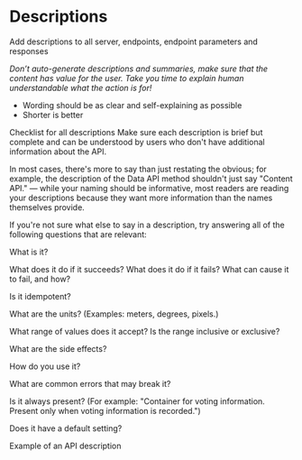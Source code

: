 # Descriptions

Add descriptions to all server, endpoints, endpoint parameters and responses

*Don’t auto-generate descriptions and summaries, make sure that the content has value for the user.*
*Take you time to explain human understandable what the action is for!*

- Wording should be as clear and self-explaining as possible
- Shorter is better

Checklist for all descriptions
Make sure each description is brief but complete and can be understood by users who don't have additional information about the API.

In most cases, there's more to say than just restating the obvious; for example, the description of the Data API method shouldn't just say "Content API." — while your naming should be informative, most readers are reading your descriptions because they want more information than the names themselves provide.

If you're not sure what else to say in a description, try answering all of the following questions that are relevant:

What is it?

What does it do if it succeeds? What does it do if it fails? What can cause it to fail, and how?

Is it idempotent?

What are the units? (Examples: meters, degrees, pixels.)

What range of values does it accept? Is the range inclusive or exclusive?

What are the side effects?

How do you use it?

What are common errors that may break it?

Is it always present? (For example: "Container for voting information. Present only when voting information is recorded.")

Does it have a default setting?

Example of an API description